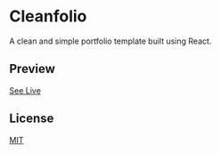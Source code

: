 # Cleanfolio

A clean and simple portfolio template built using React.
## Preview

[See Live](https://smj2021.github.io/cleanfolio/)

## License

[MIT](https://choosealicense.com/licenses/mit/)

